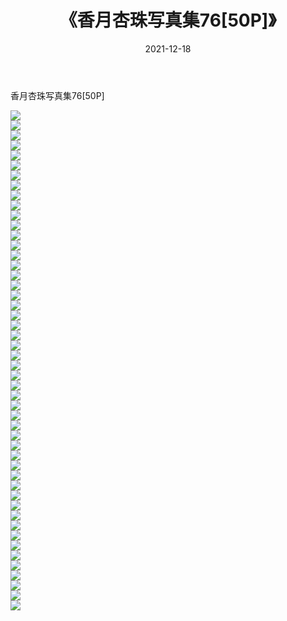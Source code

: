 ﻿---
layout: post
title:  《香月杏珠写真集76[50P]》
date:   2021-12-18
img: http://pic.660000.xyz/1:/性感/2021/香月杏珠写真集76[50P]/000.jpg
categories: [美女, 清纯, 唯美]
---

香月杏珠写真集76[50P]

  ![](http://pic.660000.xyz/1:/性感/2021/香月杏珠写真集76[50P]/001.jpg) <br> ![](http://pic.660000.xyz/1:/性感/2021/香月杏珠写真集76[50P]/002.jpg) <br> ![](http://pic.660000.xyz/1:/性感/2021/香月杏珠写真集76[50P]/003.jpg) <br> ![](http://pic.660000.xyz/1:/性感/2021/香月杏珠写真集76[50P]/004.jpg) <br> ![](http://pic.660000.xyz/1:/性感/2021/香月杏珠写真集76[50P]/005.jpg) <br> ![](http://pic.660000.xyz/1:/性感/2021/香月杏珠写真集76[50P]/006.jpg) <br> ![](http://pic.660000.xyz/1:/性感/2021/香月杏珠写真集76[50P]/007.jpg) <br> ![](http://pic.660000.xyz/1:/性感/2021/香月杏珠写真集76[50P]/008.jpg) <br> ![](http://pic.660000.xyz/1:/性感/2021/香月杏珠写真集76[50P]/009.jpg) <br> ![](http://pic.660000.xyz/1:/性感/2021/香月杏珠写真集76[50P]/010.jpg) <br> ![](http://pic.660000.xyz/1:/性感/2021/香月杏珠写真集76[50P]/011.jpg) <br> ![](http://pic.660000.xyz/1:/性感/2021/香月杏珠写真集76[50P]/012.jpg) <br> ![](http://pic.660000.xyz/1:/性感/2021/香月杏珠写真集76[50P]/013.jpg) <br> ![](http://pic.660000.xyz/1:/性感/2021/香月杏珠写真集76[50P]/014.jpg) <br> ![](http://pic.660000.xyz/1:/性感/2021/香月杏珠写真集76[50P]/015.jpg) <br> ![](http://pic.660000.xyz/1:/性感/2021/香月杏珠写真集76[50P]/016.jpg) <br> ![](http://pic.660000.xyz/1:/性感/2021/香月杏珠写真集76[50P]/017.jpg) <br> ![](http://pic.660000.xyz/1:/性感/2021/香月杏珠写真集76[50P]/018.jpg) <br> ![](http://pic.660000.xyz/1:/性感/2021/香月杏珠写真集76[50P]/019.jpg) <br> ![](http://pic.660000.xyz/1:/性感/2021/香月杏珠写真集76[50P]/020.jpg) <br> ![](http://pic.660000.xyz/1:/性感/2021/香月杏珠写真集76[50P]/021.jpg) <br> ![](http://pic.660000.xyz/1:/性感/2021/香月杏珠写真集76[50P]/022.jpg) <br> ![](http://pic.660000.xyz/1:/性感/2021/香月杏珠写真集76[50P]/023.jpg) <br> ![](http://pic.660000.xyz/1:/性感/2021/香月杏珠写真集76[50P]/024.jpg) <br> ![](http://pic.660000.xyz/1:/性感/2021/香月杏珠写真集76[50P]/025.jpg) <br> ![](http://pic.660000.xyz/1:/性感/2021/香月杏珠写真集76[50P]/026.jpg) <br> ![](http://pic.660000.xyz/1:/性感/2021/香月杏珠写真集76[50P]/027.jpg) <br> ![](http://pic.660000.xyz/1:/性感/2021/香月杏珠写真集76[50P]/028.jpg) <br> ![](http://pic.660000.xyz/1:/性感/2021/香月杏珠写真集76[50P]/029.jpg) <br> ![](http://pic.660000.xyz/1:/性感/2021/香月杏珠写真集76[50P]/030.jpg) <br> ![](http://pic.660000.xyz/1:/性感/2021/香月杏珠写真集76[50P]/031.jpg) <br> ![](http://pic.660000.xyz/1:/性感/2021/香月杏珠写真集76[50P]/032.jpg) <br> ![](http://pic.660000.xyz/1:/性感/2021/香月杏珠写真集76[50P]/033.jpg) <br> ![](http://pic.660000.xyz/1:/性感/2021/香月杏珠写真集76[50P]/034.jpg) <br> ![](http://pic.660000.xyz/1:/性感/2021/香月杏珠写真集76[50P]/035.jpg) <br> ![](http://pic.660000.xyz/1:/性感/2021/香月杏珠写真集76[50P]/036.jpg) <br> ![](http://pic.660000.xyz/1:/性感/2021/香月杏珠写真集76[50P]/037.jpg) <br> ![](http://pic.660000.xyz/1:/性感/2021/香月杏珠写真集76[50P]/038.jpg) <br> ![](http://pic.660000.xyz/1:/性感/2021/香月杏珠写真集76[50P]/039.jpg) <br> ![](http://pic.660000.xyz/1:/性感/2021/香月杏珠写真集76[50P]/040.jpg) <br> ![](http://pic.660000.xyz/1:/性感/2021/香月杏珠写真集76[50P]/041.jpg) <br> ![](http://pic.660000.xyz/1:/性感/2021/香月杏珠写真集76[50P]/042.jpg) <br> ![](http://pic.660000.xyz/1:/性感/2021/香月杏珠写真集76[50P]/043.jpg) <br> ![](http://pic.660000.xyz/1:/性感/2021/香月杏珠写真集76[50P]/044.jpg) <br> ![](http://pic.660000.xyz/1:/性感/2021/香月杏珠写真集76[50P]/045.jpg) <br> ![](http://pic.660000.xyz/1:/性感/2021/香月杏珠写真集76[50P]/046.jpg) <br> ![](http://pic.660000.xyz/1:/性感/2021/香月杏珠写真集76[50P]/047.jpg) <br> ![](http://pic.660000.xyz/1:/性感/2021/香月杏珠写真集76[50P]/048.jpg) <br> ![](http://pic.660000.xyz/1:/性感/2021/香月杏珠写真集76[50P]/049.jpg) <br> ![](http://pic.660000.xyz/1:/性感/2021/香月杏珠写真集76[50P]/050.jpg) <br>